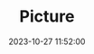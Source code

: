---
weight: 1
images:
- /images/edited/264.jpeg
title: Picture
date: 2023-10-27 11:52:00
tags: [luminarneo,work,Pixel7Pro,6.81,person]
---
